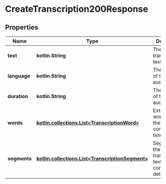 
# CreateTranscription200Response

## Properties
| Name | Type | Description | Notes |
| ------------ | ------------- | ------------- | ------------- |
| **text** | **kotlin.String** | The transcribed text. |  |
| **language** | **kotlin.String** | The language of the input audio. |  |
| **duration** | **kotlin.String** | The duration of the input audio. |  |
| **words** | [**kotlin.collections.List&lt;TranscriptionWord&gt;**](TranscriptionWord.md) | Extracted words and their corresponding timestamps. |  [optional] |
| **segments** | [**kotlin.collections.List&lt;TranscriptionSegment&gt;**](TranscriptionSegment.md) | Segments of the transcribed text and their corresponding details. |  [optional] |



